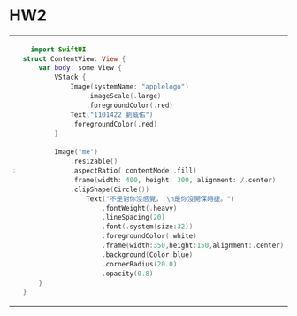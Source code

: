 <h1>HW2</h1>
<table>
  <tr>
    <td>
      <img src="https://raw.githubusercontent.com/didi816l/yzu-1101422-swift/main/imghw2.png">
    </td>
    <td>
      
```swift
  import SwiftUI
struct ContentView: View {
    var body: some View {
        VStack {
            Image(systemName: "applelogo")
                .imageScale(.large)
                .foregroundColor(.red)
            Text("1101422 劉威佑")
            .foregroundColor(.red)
        }

        Image("me")
            .resizable()
            .aspectRatio( contentMode:.fill)
            .frame(width: 400, height: 300, alignment: /.center)
            .clipShape(Circle())
                Text("不是對你沒感覺， \n是你沒開保時捷。")
                    .fontWeight(.heavy)
                    .lineSpacing(20)
                    .font(.system(size:32))
                    .foregroundColor(.white)
                    .frame(width:350,height:150,alignment:.center)
                    .background(Color.blue)
                    .cornerRadius(20.0)
                    .opacity(0.8)        
    }
}

  ```
   
  </tr>
</table>
